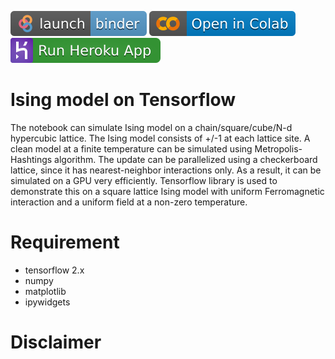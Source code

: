 [![Launch Binder](https://github.com/sayanbasak0/ising-tensorflow/blob/heroku/icons/binder_badge_logo.svg?raw=true)](https://mybinder.org/v2/gh/sayanbasak0/ising-tensorflow/heroku?filepath=Ising_tensorflow_v2.ipynb)
[![Open in Colab](https://github.com/sayanbasak0/ising-tensorflow/blob/heroku/icons/colab-badge.svg?raw=true)](https://colab.research.google.com/github/sayanbasak0/ising-tensorflow/blob/heroku/Ising_tensorflow_v2.ipynb)
[![Run Heroku App](https://github.com/sayanbasak0/ising-tensorflow/blob/heroku/icons/heroku-logo-solid-gradient.svg?raw=true)](https://ising-using.herokuapp.com/)

# Ising model on Tensorflow
The notebook can simulate Ising model on a chain/square/cube/N-d hypercubic lattice.
The Ising model consists of +/-1 at each lattice site.
A clean model at a finite temperature can be simulated using Metropolis-Hashtings algorithm.
The update can be parallelized using a checkerboard lattice, since it has nearest-neighbor interactions only.
As a result, it can be simulated on a GPU very efficiently.
Tensorflow library is used to demonstrate this on a square lattice Ising model with uniform Ferromagnetic interaction and a uniform field at a non-zero temperature.

# Requirement
- tensorflow 2.x
- numpy
- matplotlib
- ipywidgets


# Disclaimer

